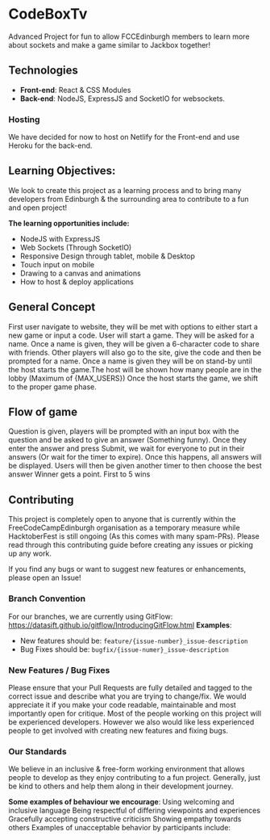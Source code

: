 # CodeBoxTv
Advanced Project for fun to allow FCCEdinburgh members to learn more about sockets and make a game similar to Jackbox together!

## Technologies
* **Front-end**: React & CSS Modules
* **Back-end**: NodeJS, ExpressJS and SocketIO for websockets. 

### Hosting
We have decided for now to host on Netlify for the Front-end and use Heroku for the back-end. 

## Learning Objectives:
We look to create this project as a learning process and to bring many developers from Edinburgh & the surrounding area to contribute to a fun and open project!

**The learning opportunities include:**
* NodeJS with ExpressJS
* Web Sockets (Through SocketIO)
* Responsive Design through tablet, mobile & Desktop 
* Touch input on mobile
* Drawing to a canvas and animations
* How to host & deploy applications

## General Concept
First user navigate to website, they will be met with options to either start a new game or input a code.
User will start a game. They will be asked for a name.
Once a name is given, they will be given a 6-character code to share with friends.
Other players will also go to the site, give the code and then be prompted for a name.
Once a name is given they will be on stand-by until the host starts the game.The host will be shown how many people are in the lobby (Maximum of {MAX_USERS})
Once the host starts the game, we shift to the proper game phase.
## Flow of game
Question is given, players will be prompted with an input box with the question and be asked to give an answer (Something funny).
Once they enter the answer and press Submit, we wait for everyone to put in their answers (Or wait for the timer to expire).
Once this happens, all answers will be displayed. Users will then be given another timer to then choose the best answer
Winner gets a point. First to 5 wins

## Contributing
This project is completely open to anyone that is currently within the FreeCodeCampEdinburgh organisation as a temporary measure while HacktoberFest is still ongoing (As this comes with many spam-PRs). Please read through this contributing guide before creating any issues or picking up any work.

If you find any bugs or want to suggest new features or enhancements, please open an Issue! 

### Branch Convention
For our branches, we are currently using GitFlow: https://datasift.github.io/gitflow/IntroducingGitFlow.html
**Examples**: 
* New features should be: `feature/{issue-number}_issue-description`
* Bug Fixes should be: `bugfix/{issue-numer}_issue-description`

### New Features / Bug Fixes
Please ensure that your Pull Requests are fully detailed and tagged to the correct issue and describe what you are trying to change/fix. 
We would appreciate it if you make your code readable, maintainable and most importantly open for critique. 
Most of the people working on this project will be experienced developers. 
However we also would like less experienced people to get involved with creating new features and fixing bugs.

### Our Standards
We believe in an inclusive & free-form working environment that allows people to develop as they enjoy contributing to a fun project.
Generally, just be kind to others and help them along in their development journey.

**Some examples of behaviour we encourage**: 
Using welcoming and inclusive language
Being respectful of differing viewpoints and experiences
Gracefully accepting constructive criticism
Showing empathy towards others
Examples of unacceptable behavior by participants include: